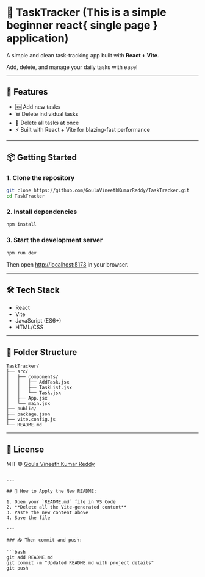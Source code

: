 
# 📝 TaskTracker (This is a simple beginner react{ single page } application)

A simple and clean task-tracking app built with **React + Vite**.

Add, delete, and manage your daily tasks with ease!

---

## 🚀 Features

- 🆕 Add new tasks
- 🗑️ Delete individual tasks
- 🔄 Delete all tasks at once
- ⚡ Built with React + Vite for blazing-fast performance

---

## 📦 Getting Started

### 1. Clone the repository

```bash
git clone https://github.com/GoulaVineethKumarReddy/TaskTracker.git
cd TaskTracker
````

### 2. Install dependencies

```bash
npm install
```

### 3. Start the development server

```bash
npm run dev
```

Then open [http://localhost:5173](http://localhost:5173) in your browser.

---

## 🛠 Tech Stack

* React
* Vite
* JavaScript (ES6+)
* HTML/CSS

---

## 📁 Folder Structure

```
TaskTracker/
├── src/
│   ├── components/
│   │   ├── AddTask.jsx
│   │   ├── TaskList.jsx
│   │   └── Task.jsx
│   ├── App.jsx
│   └── main.jsx
├── public/
├── package.json
├── vite.config.js
└── README.md
```

---

## 📄 License

MIT © [Goula Vineeth Kumar Reddy](https://github.com/GoulaVineethKumarReddy)

````

---

## 🧠 How to Apply the New README:

1. Open your `README.md` file in VS Code
2. **Delete all the Vite-generated content**
3. Paste the new content above
4. Save the file

---

### 📤 Then commit and push:

```bash
git add README.md
git commit -m "Updated README.md with project details"
git push
````
